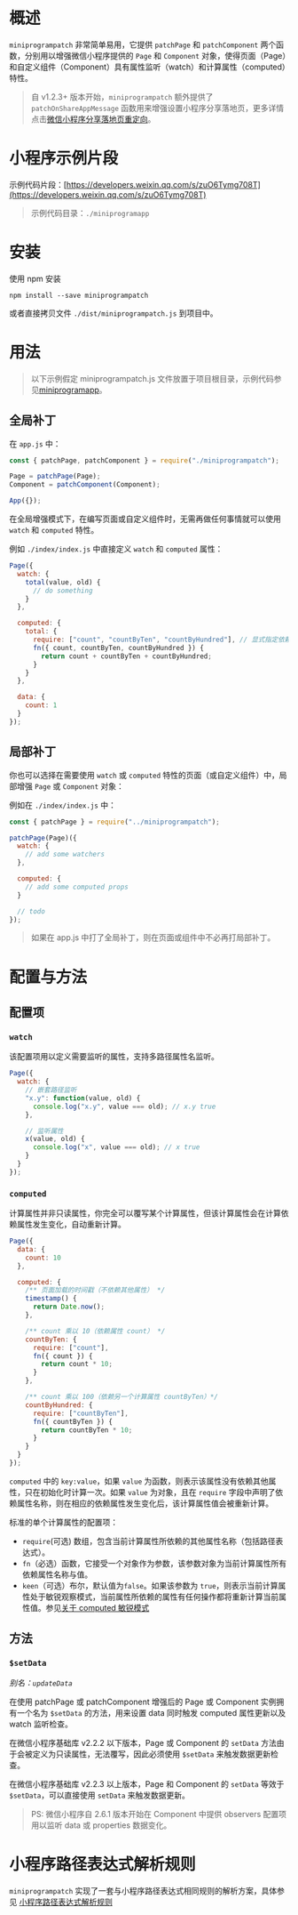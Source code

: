 # 概述

`miniprogrampatch` 非常简单易用，它提供 `patchPage` 和 `patchComponent` 两个函数，分别用以增强微信小程序提供的 `Page` 和 `Component` 对象，使得页面（Page）和自定义组件（Component）具有属性监听（watch）和计算属性（computed）特性。

> 自 v1.2.3+ 版本开始，`miniprogrampatch` 额外提供了 `patchOnShareAppMessage` 函数用来增强设置小程序分享落地页，更多详情点击[微信小程序分享落地页重定向](./docs/patchonshareappmessage.md)。

# 小程序示例片段

示例代码片段：[https://developers.weixin.qq.com/s/zuO6Tymg708T](https://developers.weixin.qq.com/s/zuO6Tymg708T)

> 示例代码目录：`./miniprogramapp`

# 安装

使用 npm 安装

```
npm install --save miniprogrampatch
```

或者直接拷贝文件 `./dist/miniprogrampatch.js` 到项目中。

# 用法

> 以下示例假定 miniprogrampatch.js 文件放置于项目根目录，示例代码参见[miniprogramapp](https://developers.weixin.qq.com/s/zuO6Tymg708T)。

## 全局补丁

在 `app.js` 中：

```js
const { patchPage, patchComponent } = require("./miniprogrampatch");

Page = patchPage(Page);
Component = patchComponent(Component);

App({});
```

在全局增强模式下，在编写页面或自定义组件时，无需再做任何事情就可以使用 `watch` 和 `computed` 特性。

例如 `./index/index.js` 中直接定义 `watch` 和 `computed` 属性：

```js
Page({
  watch: {
    total(value, old) {
      // do something
    }
  },

  computed: {
    total: {
      require: ["count", "countByTen", "countByHundred"], // 显式指定依赖属性
      fn({ count, countByTen, countByHundred }) {
        return count + countByTen + countByHundred;
      }
    }
  },

  data: {
    count: 1
  }
});
```

## 局部补丁

你也可以选择在需要使用 `watch` 或 `computed` 特性的页面（或自定义组件）中，局部增强 `Page` 或 `Component` 对象：

例如在 `./index/index.js` 中：

```js
const { patchPage } = require("../miniprogrampatch");

patchPage(Page)({
  watch: {
    // add some watchers
  },

  computed: {
    // add some computed props
  }

  // todo
});
```

> 如果在 app.js 中打了全局补丁，则在页面或组件中不必再打局部补丁。

# 配置与方法

## 配置项

### `watch`

该配置项用以定义需要监听的属性，支持多路径属性名监听。

```js
Page({
  watch: {
    // 嵌套路径监听
    "x.y": function(value, old) {
      console.log("x.y", value === old); // x.y true
    },

    // 监听属性
    x(value, old) {
      console.log("x", value === old); // x true
    }
  }
});
```

### `computed`

计算属性并非只读属性，你完全可以覆写某个计算属性，但该计算属性会在计算依赖属性发生变化，自动重新计算。

```js
Page({
  data: {
    count: 10
  },

  computed: {
    /** 页面加载的时间戳（不依赖其他属性） */
    timestamp() {
      return Date.now();
    },

    /** count 乘以 10（依赖属性 count） */
    countByTen: {
      require: ["count"],
      fn({ count }) {
        return count * 10;
      }
    },

    /** count 乘以 100（依赖另一个计算属性 countByTen）*/
    countByHundred: {
      require: ["countByTen"],
      fn({ countByTen }) {
        return countByTen * 10;
      }
    }
  }
});
```

`computed` 中的 `key:value`，如果 `value` 为函数，则表示该属性没有依赖其他属性，只在初始化时计算一次。如果 `value` 为对象，且在 `require` 字段中声明了依赖属性名称，则在相应的依赖属性发生变化后，该计算属性值会被重新计算。

标准的单个计算属性的配置项：

- `require`(可选) 数组，包含当前计算属性所依赖的其他属性名称（包括路径表达式）。
- `fn`（必选）函数，它接受一个对象作为参数，该参数对象为当前计算属性所有依赖属性名称与值。
- `keen`（可选）布尔，默认值为`false`。如果该参数为 `true`，则表示当前计算属性处于敏锐观察模式，当前属性所依赖的属性有任何操作都将重新计算当前属性值。参见[关于 computed 敏锐模式](./docs/about_keen.md)

## 方法

### `$setData`

_别名：`updateData`_

在使用 patchPage 或 patchComponent 增强后的 Page 或 Component 实例拥有一个名为 `$setData` 的方法，用来设置 data 同时触发 computed 属性更新以及 watch 监听检查。

在微信小程序基础库 v2.2.2 以下版本，Page 或 Component 的 `setData` 方法由于会被定义为只读属性，无法覆写，因此必须使用 `$setData` 来触发数据更新检查。

在微信小程序基础库 v2.2.3 以上版本，Page 和 Component 的 `setData` 等效于 `$setData`，可以直接使用 `setData` 来触发数据更新。

> PS: 微信小程序自 2.6.1 版本开始在 Component 中提供 observers 配置项用以监听 data 或 properties 数据变化。

# 小程序路径表达式解析规则

`miniprogrampatch` 实现了一套与小程序路径表达式相同规则的解析方案，具体参见 [小程序路径表达式解析规则](./docs/the_rule_of_parsing_path.md)
